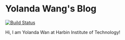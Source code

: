 # Yolanda Wang's Blog

[![Build Status](https://travis-ci.com/yolayolayolanda/yolayolayolanda.github.io.svg?branch=source)](https://travis-ci.com/yolayolayolanda/yolayolayolanda.github.io)

Hi, I am Yolanda Wan at Harbin Institute of Technology!